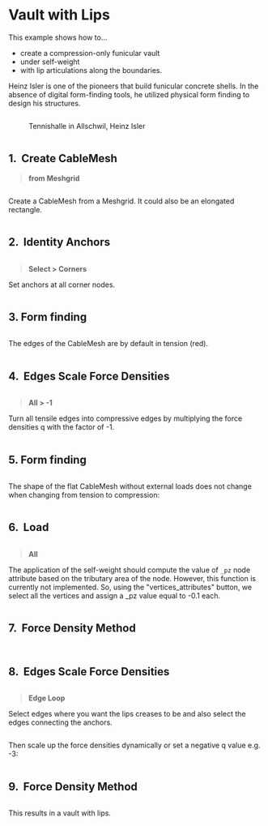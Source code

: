 # Vault with Lips

This example shows how to...

* create a compression-only funicular vault
* under self-weight
* with lip articulations along the boundaries.&#x20;

Heinz Isler is one of the pioneers that build funicular concrete shells. In the absence of digital form-finding tools, he utilized physical form finding to design his structures.&#x20;

<figure><img src="../../.gitbook/assets/Screenshot 2025-06-30 at 17.26.43.png" alt=""><figcaption><p>Tennishalle in Allschwil, Heinz Isler</p></figcaption></figure>

<figure><img src="../../.gitbook/assets/Screenshot 2025-06-30 at 17.26.54.png" alt=""><figcaption></figcaption></figure>

## 1.  <img src="../../../resources/FF_toolbar_buttons/6_FF_pattern.svg" alt="" data-size="line"> Create CableMesh

> **from Meshgrid**

<div align="left"><figure><img src="../../../resources/FF_toolbar_buttons/6_FF_pattern.svg" alt=""><figcaption></figcaption></figure></div>

Create a CableMesh from a Meshgrid. It could also be an elongated rectangle.

<figure><img src="../../.gitbook/assets/Screenshot 2025-06-30 at 17.27.11.png" alt=""><figcaption></figcaption></figure>

## 2. <img src="../../../resources/FF_toolbar_buttons/7_FF_anchors.svg" alt="" data-size="line"> Identity Anchors

<div align="left"><figure><img src="../../../resources/FF_toolbar_buttons/7_FF_anchors.svg" alt=""><figcaption></figcaption></figure></div>

> **Select > Corners**

Set anchors at all corner nodes.

<figure><img src="../../.gitbook/assets/Screenshot 2025-06-30 at 17.27.25.png" alt=""><figcaption></figcaption></figure>

## 3.  Form finding

<div align="left"><figure><img src="../../../resources/FF_toolbar_buttons/8_FF_fd.svg" alt=""><figcaption></figcaption></figure></div>

The edges of the CableMesh are by default in tension (red).

<figure><img src="../../.gitbook/assets/Screenshot 2025-06-30 at 17.27.36.png" alt=""><figcaption></figcaption></figure>

## 4. <img src="../../../resources/FF_toolbar_buttons/13_FF_edges_q.svg" alt="" data-size="line"> Edges Scale Force Densities

<div align="left"><figure><img src="../../../resources/FF_toolbar_buttons/13_FF_edges_q.svg" alt=""><figcaption></figcaption></figure></div>

> **All > -1**

Turn all tensile edges into compressive edges by multiplying the force densities q with the factor of -1.

<figure><img src="../../.gitbook/assets/Screenshot 2025-06-30 at 17.27.48.png" alt=""><figcaption></figcaption></figure>

## 5.  Form finding&#x20;

<div align="left"><figure><img src="../../../resources/FF_toolbar_buttons/8_FF_fd.svg" alt=""><figcaption></figcaption></figure></div>

The shape of the flat CableMesh without external loads does not change when changing from tension to compression:

<figure><img src="../../.gitbook/assets/Screenshot 2025-06-30 at 17.27.59.png" alt=""><figcaption></figcaption></figure>

## 6. <img src="../../../resources/FF_toolbar_buttons/12_FF_anchors_attr.svg" alt="" data-size="line"> Load

<div align="left"><figure><img src="../../../resources/FF_toolbar_buttons/12_FF_anchors_attr.svg" alt=""><figcaption></figcaption></figure></div>

> **All**

The application of the self-weight should compute the value of `_pz` node attribute based on the tributary area of the node. However, this function is currently not implemented. So,  using the "vertices\_attributes" button, we select all the vertices and assign a \_pz value equal to -0.1 each.&#x20;

<figure><img src="../../.gitbook/assets/Screenshot 2025-06-30 at 17.28.10.png" alt=""><figcaption></figcaption></figure>

## **7**. <img src="../../../resources/FF_toolbar_buttons/8_FF_fd.svg" alt="" data-size="line"> Force Density Method

<div align="left"><figure><img src="../../../resources/FF_toolbar_buttons/8_FF_fd.svg" alt=""><figcaption></figcaption></figure></div>

<figure><img src="../../.gitbook/assets/Screenshot 2025-06-30 at 17.28.24.png" alt=""><figcaption></figcaption></figure>

## 8. <img src="../../../resources/FF_toolbar_buttons/13_FF_edges_q.svg" alt="" data-size="line"> Edges Scale Force Densities

<div align="left"><figure><img src="../../../resources/FF_toolbar_buttons/13_FF_edges_q.svg" alt=""><figcaption></figcaption></figure></div>

> **Edge Loop**

Select edges where you want the lips creases to be and also select the edges connecting the anchors.&#x20;

<figure><img src="../../.gitbook/assets/Screenshot 2025-06-30 at 17.28.35.png" alt=""><figcaption></figcaption></figure>

Then scale up the force densities dynamically or set a negative q value e.g. -3:

<figure><img src="../../.gitbook/assets/Screenshot 2025-06-30 at 17.28.47.png" alt=""><figcaption></figcaption></figure>

## 9. <img src="../../../resources/FF_toolbar_buttons/8_FF_fd.svg" alt="" data-size="line"> Force Density Method

<div align="left"><figure><img src="../../../resources/FF_toolbar_buttons/8_FF_fd.svg" alt=""><figcaption></figcaption></figure></div>

This results in a vault with lips.

<figure><img src="../../.gitbook/assets/Screenshot 2025-06-30 at 17.28.59.png" alt=""><figcaption></figcaption></figure>
